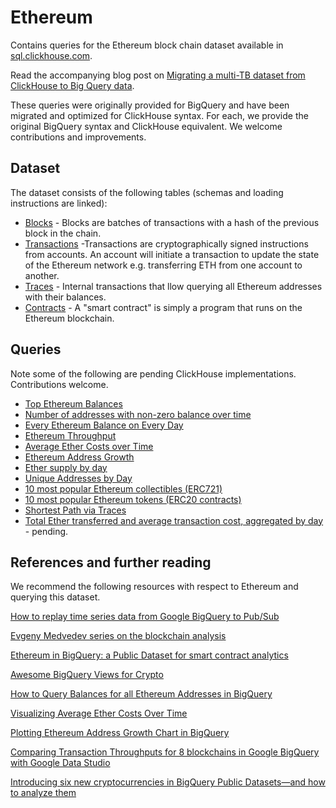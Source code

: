 # Ethereum

Contains queries for the Ethereum block chain dataset available in [sql.clickhouse.com](https://sql.clickhouse.com/play?user=play#U0hPVyBUQUJMRVMgSU4gZXRoZXJldW0=).

Read the accompanying blog post on [Migrating a multi-TB dataset from ClickHouse to Big Query data]().

These queries were originally provided for BigQuery and have been migrated and optimized for ClickHouse syntax. For each, we provide the original BigQuery syntax and ClickHouse equivalent. We welcome contributions and improvements.

## Dataset

The dataset consists of the following tables (schemas and loading instructions are linked):

- [Blocks](./schemas/blocks.md) - Blocks are batches of transactions with a hash of the previous block in the chain.
- [Transactions](./schemas/transactions.md) -Transactions are cryptographically signed instructions from accounts. An account will initiate a transaction to update the state of the Ethereum network e.g. transferring ETH from one account to another.
- [Traces](./schemas/traces.md) - Internal transactions that llow querying all Ethereum addresses with their balances.
- [Contracts](./schemas/contracts.md) - A "smart contract" is simply a program that runs on the Ethereum blockchain.

## Queries

Note some of the following are pending ClickHouse implementations. Contributions welcome.

- [Top Ethereum Balances](./queries/top_balances.md)
- [Number of addresses with non-zero balance over time](./queries/non_zero_balance.md)
- [Every Ethereum Balance on Every Day](./queries/every_balance_every_day.md)
- [Ethereum Throughput](./queries/throughput.md)
- [Average Ether Costs over Time](./queries/ether_costs_over_time.md)
- [Ethereum Address Growth](./queries/address_growth.md)
- [Ether supply by day](./queries/ether_supply_by_day.md)
- [Unique Addresses by Day](./queries/unique_addresses_by_day.md)
- [10 most popular Ethereum collectibles (ERC721)](./queries/popular_collectables.md)
- [10 most popular Ethereum tokens (ERC20 contracts)](./queries/popular_contracts.md)
- [Shortest Path via Traces]()
- [Total Ether transferred and average transaction cost, aggregated by day]() - pending.

## References and further reading

We recommend the following resources with respect to Ethereum and querying this dataset.

[How to replay time series data from Google BigQuery to Pub/Sub](https://medium.com/google-cloud/how-to-replay-time-series-data-from-google-bigquery-to-pub-sub-c0a80095124b)

[Evgeny Medvedev series on the blockchain analysis](https://evgemedvedev.medium.com/)

[Ethereum in BigQuery: a Public Dataset for smart contract analytics](https://cloud.google.com/blog/products/data-analytics/ethereum-bigquery-public-dataset-smart-contract-analytics)

[Awesome BigQuery Views for Crypto](https://github.com/blockchain-etl/awesome-bigquery-views)

[How to Query Balances for all Ethereum Addresses in BigQuery](https://medium.com/google-cloud/how-to-query-balances-for-all-ethereum-addresses-in-bigquery-fb594e4034a7)

[Visualizing Average Ether Costs Over Time](https://www.kaggle.com/code/mrisdal/visualizing-average-ether-costs-over-time)

[Plotting Ethereum Address Growth Chart in BigQuery](https://medium.com/google-cloud/plotting-ethereum-address-growth-chart-55cc0e7207b2)

[Comparing Transaction Throughputs for 8 blockchains in Google BigQuery with Google Data Studio](https://evgemedvedev.medium.com/comparing-transaction-throughputs-for-8-blockchains-in-google-bigquery-with-google-data-studio-edbabb75b7f1)

[Introducing six new cryptocurrencies in BigQuery Public Datasets—and how to analyze them](https://cloud.google.com/blog/products/data-analytics/introducing-six-new-cryptocurrencies-in-bigquery-public-datasets-and-how-to-analyze-them)
